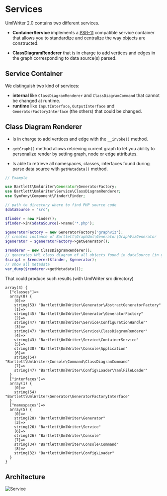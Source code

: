 <!-- markdownlint-disable MD013 -->
# Services

UmlWriter 2.0 contains two different services.

* **ContainerService** implements a [PSR-11](https://www.php-fig.org/psr/psr-11/) compatible service container
that allows you to standardize and centralize the way objects are constructed.

* **ClassDiagramRenderer** that is in charge to add vertices and edges in the graph
corresponding to data source(s) parsed.

## Service Container

We distinguish two kind of services:

* **internal** like `ClassDiagramRenderer` and `ClassDiagramCommand` that cannot be changed at runtime.
* **runtime** like `InputInterface`, `OutputInterface` and `GeneratorFactoryInterface` (the others) that could be changed.

## Class Diagram Renderer

* Is in charge to add vertices and edge with the `__invoke()` method.

* `getGraph()` method allows retrieving current graph to let you ability to personalize render by setting graph, node or edge attributes.

* Is able to retrieve all namespaces, classes, interfaces found during parse data source with `getMetadata()` method.

```php
// Example

use Bartlett\UmlWriter\Generator\GeneratorFactory;
use Bartlett\UmlWriter\Service\ClassDiagramRenderer;
use Symfony\Component\Finder\Finder;

// path to directory where to find PHP source code
$dataSource = 'src';

$finder = new Finder();
$finder->in($dataSource)->name('*.php');

$generatorFactory = new GeneratorFactory('graphviz');
// creates instance of Bartlett\GraphUml\Generator\GraphVizGenerator
$generator = $generatorFactory->getGenerator();

$renderer = new ClassDiagramRenderer();
// generates UML class diagram of all objects found in dataSource (in graphviz format)
$script = $renderer($finder, $generator);
// show all metadata
var_dump($renderer->getMetadata());
```

That could produce such results (with UmlWriter src directory)
```
array(3) {
  ["classes"]=>
  array(8) {
    [0]=>
    string(53) "Bartlett\UmlWriter\Generator\AbstractGeneratorFactory"
    [1]=>
    string(45) "Bartlett\UmlWriter\Generator\GeneratorFactory"
    [2]=>
    string(47) "Bartlett\UmlWriter\Service\ConfigurationHandler"
    [3]=>
    string(47) "Bartlett\UmlWriter\Service\ClassDiagramRenderer"
    [4]=>
    string(43) "Bartlett\UmlWriter\Service\ContainerService"
    [5]=>
    string(38) "Bartlett\UmlWriter\Console\Application"
    [6]=>
    string(54) "Bartlett\UmlWriter\Console\Command\ClassDiagramCommand"
    [7]=>
    string(47) "Bartlett\UmlWriter\Config\Loader\YamlFileLoader"
  }
  ["interfaces"]=>
  array(1) {
    [0]=>
    string(54) "Bartlett\UmlWriter\Generator\GeneratorFactoryInterface"
  }
  ["namespaces"]=>
  array(5) {
    [0]=>
    string(28) "Bartlett\UmlWriter\Generator"
    [3]=>
    string(26) "Bartlett\UmlWriter\Service"
    [6]=>
    string(26) "Bartlett\UmlWriter\Console"
    [7]=>
    string(34) "Bartlett\UmlWriter\Console\Command"
    [8]=>
    string(32) "Bartlett\UmlWriter\Config\Loader"
  }
}
```

## Architecture

![Service](./umlwriter_service.svg)
